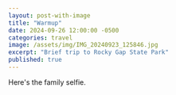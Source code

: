 ```yaml
---
layout: post-with-image
title: "Warmup"
date: 2024-09-26 12:00:00 -0500
categories: travel
image: /assets/img/IMG_20240923_125846.jpg
excerpt: "Brief trip to Rocky Gap State Park"
published: true
---
```


Here's the family selfie.
